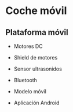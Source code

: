 # Coche móvil

## Plataforma móvil
* Motores DC
* Shield de motores
* Sensor ultrasonidos
* Bluetooth

* Modelo móvil

* Aplicación Android
